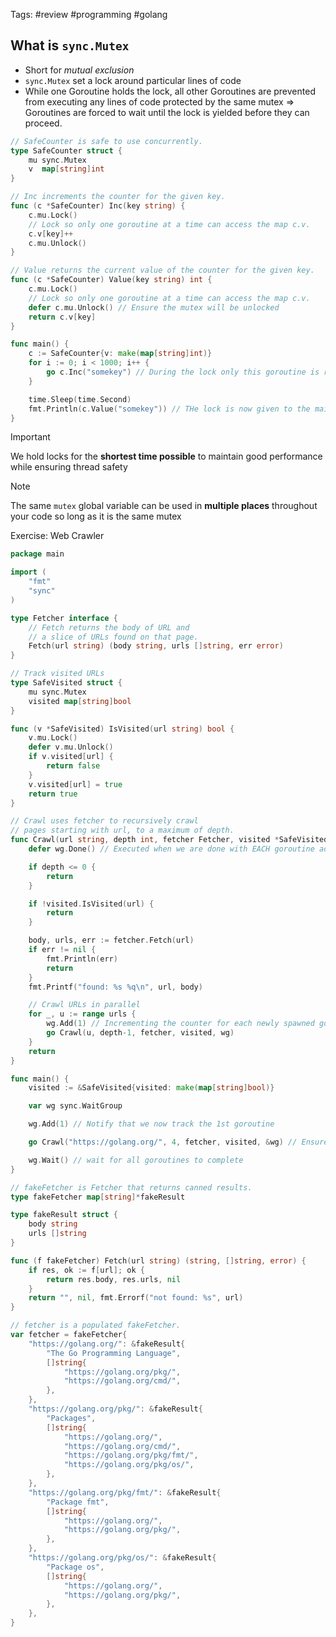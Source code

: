 Tags: #review #programming #golang

## What is `sync.Mutex`

- Short for _mutual exclusion_
- `sync.Mutex` set a lock around particular lines of code
- While one Goroutine holds the lock, all other Goroutines are prevented from executing any lines of code protected by the same mutex => Goroutines are forced to wait until the lock is yielded before they can proceed.

```go
// SafeCounter is safe to use concurrently.
type SafeCounter struct {
	mu sync.Mutex
	v  map[string]int
}

// Inc increments the counter for the given key.
func (c *SafeCounter) Inc(key string) {
	c.mu.Lock()
	// Lock so only one goroutine at a time can access the map c.v.
	c.v[key]++
	c.mu.Unlock()
}

// Value returns the current value of the counter for the given key.
func (c *SafeCounter) Value(key string) int {
	c.mu.Lock()
	// Lock so only one goroutine at a time can access the map c.v.
	defer c.mu.Unlock() // Ensure the mutex will be unlocked
	return c.v[key]
}

func main() {
	c := SafeCounter{v: make(map[string]int)}
	for i := 0; i < 1000; i++ {
		go c.Inc("somekey") // During the lock only this goroutine is run
	}

	time.Sleep(time.Second)
	fmt.Println(c.Value("somekey")) // THe lock is now given to the main goroutine
}

```

> [!IMPORTANT]
> We hold locks for the **shortest time possible** to maintain good performance while ensuring thread safety

> [!note]
>
> The same `mutex` global variable can be used in **multiple places** throughout your code so long as it is the same mutex

Exercise: Web Crawler

```go
package main

import (
	"fmt"
	"sync"
)

type Fetcher interface {
	// Fetch returns the body of URL and
	// a slice of URLs found on that page.
	Fetch(url string) (body string, urls []string, err error)
}

// Track visited URLs
type SafeVisited struct {
	mu sync.Mutex
	visited map[string]bool
}

func (v *SafeVisited) IsVisited(url string) bool {
	v.mu.Lock()
	defer v.mu.Unlock()
	if v.visited[url] {
		return false
	}
	v.visited[url] = true
	return true
}

// Crawl uses fetcher to recursively crawl
// pages starting with url, to a maximum of depth.
func Crawl(url string, depth int, fetcher Fetcher, visited *SafeVisited, wg *sync.WaitGroup) {
	defer wg.Done() // Executed when we are done with EACH goroutine adding an URL to the map

	if depth <= 0 {
		return
	}

	if !visited.IsVisited(url) {
		return
	}

	body, urls, err := fetcher.Fetch(url)
	if err != nil {
		fmt.Println(err)
		return
	}
	fmt.Printf("found: %s %q\n", url, body)

	// Crawl URLs in parallel
	for _, u := range urls {
		wg.Add(1) // Incrementing the counter for each newly spawned gorountine
		go Crawl(u, depth-1, fetcher, visited, wg)
	}
	return
}

func main() {
	visited := &SafeVisited{visited: make(map[string]bool)}

	var wg sync.WaitGroup

	wg.Add(1) // Notify that we now track the 1st goroutine

	go Crawl("https://golang.org/", 4, fetcher, visited, &wg) // Ensure the same wg object is passed in

	wg.Wait() // wait for all goroutines to complete
}

// fakeFetcher is Fetcher that returns canned results.
type fakeFetcher map[string]*fakeResult

type fakeResult struct {
	body string
	urls []string
}

func (f fakeFetcher) Fetch(url string) (string, []string, error) {
	if res, ok := f[url]; ok {
		return res.body, res.urls, nil
	}
	return "", nil, fmt.Errorf("not found: %s", url)
}

// fetcher is a populated fakeFetcher.
var fetcher = fakeFetcher{
	"https://golang.org/": &fakeResult{
		"The Go Programming Language",
		[]string{
			"https://golang.org/pkg/",
			"https://golang.org/cmd/",
		},
	},
	"https://golang.org/pkg/": &fakeResult{
		"Packages",
		[]string{
			"https://golang.org/",
			"https://golang.org/cmd/",
			"https://golang.org/pkg/fmt/",
			"https://golang.org/pkg/os/",
		},
	},
	"https://golang.org/pkg/fmt/": &fakeResult{
		"Package fmt",
		[]string{
			"https://golang.org/",
			"https://golang.org/pkg/",
		},
	},
	"https://golang.org/pkg/os/": &fakeResult{
		"Package os",
		[]string{
			"https://golang.org/",
			"https://golang.org/pkg/",
		},
	},
}


```
